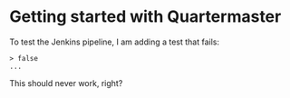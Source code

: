 # Getting started with Quartermaster

To test the Jenkins pipeline, I am adding a test that fails:

	> false
	...

This should never work, right?

